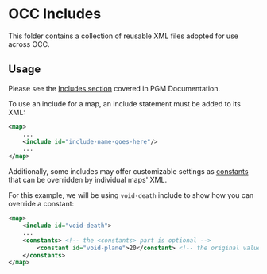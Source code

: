# OCC Includes

This folder contains a collection of reusable XML files adopted for use across OCC.

## Usage

Please see the [Includes section](https://pgm.dev/docs/modules/general/preprocessing#includes) covered in PGM Documentation.

To use an include for a map, an include statement must be added to its XML:

```xml
<map>
    ...
    <include id="include-name-goes-here"/>
    ...
</map>
```

Additionally, some includes may offer customizable settings as [constants](https://pgm.dev/docs/modules/general/main/#constants) that can be overridden by individual maps' XML.

For this example, we will be using `void-death` include to show how you can override a constant:

```xml
<map>
    <include id="void-death">
    ...
    <constants> <!-- the <constants> part is optional -->
        <constant id="void-plane">20</constant> <!-- the original value was -5, the new value is now 20 for this map -->
    </constants>
</map>
```
